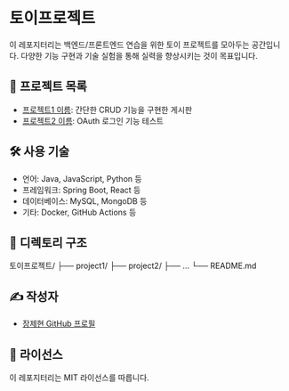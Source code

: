 # 토이프로젝트

이 레포지터리는 백엔드/프론트엔드 연습을 위한 토이 프로젝트를 모아두는 공간입니다. 다양한 기능 구현과 기술 실험을 통해 실력을 향상시키는 것이 목표입니다.

## 📌 프로젝트 목록

- [프로젝트1 이름](./project1/README.md): 간단한 CRUD 기능을 구현한 게시판
- [프로젝트2 이름](./project2/README.md): OAuth 로그인 기능 테스트

## 🛠 사용 기술

- 언어: Java, JavaScript, Python 등
- 프레임워크: Spring Boot, React 등
- 데이터베이스: MySQL, MongoDB 등
- 기타: Docker, GitHub Actions 등

## 📂 디렉토리 구조
토이프로젝트/
├── project1/
├── project2/
├── ...
└── README.md


## ✍️ 작성자

- [장제현 GitHub 프로필](https://github.com/사용자명)

## 📄 라이선스

이 레포지터리는 MIT 라이선스를 따릅니다.


